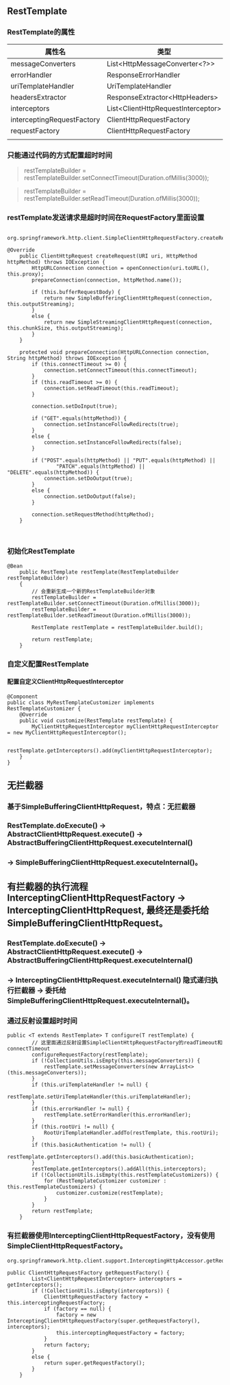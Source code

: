 ## RestTemplate

### RestTemplate的属性
|属性名|类型|
|---|---|
|messageConverters|List\<HttpMessageConverter\<?>>|
|errorHandler|ResponseErrorHandler|
|uriTemplateHandler|UriTemplateHandler|
|headersExtractor|ResponseExtractor\<HttpHeaders>|
|interceptors|List\<ClientHttpRequestInterceptor>|
|interceptingRequestFactory|ClientHttpRequestFactory|
|requestFactory|ClientHttpRequestFactory|
|||


### 只能通过代码的方式配置超时时间
> restTemplateBuilder = restTemplateBuilder.setConnectTimeout(Duration.ofMillis(3000));

> restTemplateBuilder = restTemplateBuilder.setReadTimeout(Duration.ofMillis(3000));

### restTemplate发送请求是超时时间在RequestFactory里面设置
```

org.springframework.http.client.SimpleClientHttpRequestFactory.createRequest

@Override
	public ClientHttpRequest createRequest(URI uri, HttpMethod httpMethod) throws IOException {
		HttpURLConnection connection = openConnection(uri.toURL(), this.proxy);
		prepareConnection(connection, httpMethod.name());

		if (this.bufferRequestBody) {
			return new SimpleBufferingClientHttpRequest(connection, this.outputStreaming);
		}
		else {
			return new SimpleStreamingClientHttpRequest(connection, this.chunkSize, this.outputStreaming);
		}
	}

    protected void prepareConnection(HttpURLConnection connection, String httpMethod) throws IOException {
		if (this.connectTimeout >= 0) {
			connection.setConnectTimeout(this.connectTimeout);
		}
		if (this.readTimeout >= 0) {
			connection.setReadTimeout(this.readTimeout);
		}

		connection.setDoInput(true);

		if ("GET".equals(httpMethod)) {
			connection.setInstanceFollowRedirects(true);
		}
		else {
			connection.setInstanceFollowRedirects(false);
		}

		if ("POST".equals(httpMethod) || "PUT".equals(httpMethod) ||
				"PATCH".equals(httpMethod) || "DELETE".equals(httpMethod)) {
			connection.setDoOutput(true);
		}
		else {
			connection.setDoOutput(false);
		}

		connection.setRequestMethod(httpMethod);
	}

	
```
### 初始化RestTemplate

``` 
@Bean
    public RestTemplate restTemplate(RestTemplateBuilder restTemplateBuilder)
    {
        // 会重新生成一个新的RestTemplateBuilder对象
        restTemplateBuilder = restTemplateBuilder.setConnectTimeout(Duration.ofMillis(3000));
        restTemplateBuilder = restTemplateBuilder.setReadTimeout(Duration.ofMillis(3000));
            
        RestTemplate restTemplate = restTemplateBuilder.build();

        return restTemplate;
    }
```

### 自定义配置RestTemplate

#### 配置自定义ClientHttpRequestInterceptor
``` 
@Component
public class MyRestTemplateCustomizer implements RestTemplateCustomizer {
    @Override
    public void customize(RestTemplate restTemplate) {
        MyClientHttpRequestInterceptor myClientHttpRequestInterceptor = new MyClientHttpRequestInterceptor();

        restTemplate.getInterceptors().add(myClientHttpRequestInterceptor);
    }
}
```



## 无拦截器
### 基于SimpleBufferingClientHttpRequest，特点：无拦截器
### RestTemplate.doExecute() -> AbstractClientHttpRequest.execute() -> AbstractBufferingClientHttpRequest.executeInternal()
### -> SimpleBufferingClientHttpRequest.executeInternal()。



## 有拦截器的执行流程 InterceptingClientHttpRequestFactory -> InterceptingClientHttpRequest, 最终还是委托给SimpleBufferingClientHttpRequest。

### RestTemplate.doExecute() -> AbstractClientHttpRequest.execute() -> AbstractBufferingClientHttpRequest.executeInternal()
### -> InterceptingClientHttpRequest.executeInternal() 隐式递归执行拦截器 -> 委托给SimpleBufferingClientHttpRequest.executeInternal()。


### 通过反射设置超时时间

```
public <T extends RestTemplate> T configure(T restTemplate) {
        // 这里面通过反射设置SimpleClientHttpRequestFactory的readTimeout和connectTimeout
		configureRequestFactory(restTemplate);
		if (!CollectionUtils.isEmpty(this.messageConverters)) {
			restTemplate.setMessageConverters(new ArrayList<>(this.messageConverters));
		}
		if (this.uriTemplateHandler != null) {
			restTemplate.setUriTemplateHandler(this.uriTemplateHandler);
		}
		if (this.errorHandler != null) {
			restTemplate.setErrorHandler(this.errorHandler);
		}
		if (this.rootUri != null) {
			RootUriTemplateHandler.addTo(restTemplate, this.rootUri);
		}
		if (this.basicAuthentication != null) {
			restTemplate.getInterceptors().add(this.basicAuthentication);
		}
		restTemplate.getInterceptors().addAll(this.interceptors);
		if (!CollectionUtils.isEmpty(this.restTemplateCustomizers)) {
			for (RestTemplateCustomizer customizer : this.restTemplateCustomizers) {
				customizer.customize(restTemplate);
			}
		}
		return restTemplate;
	}
```

### 有拦截器使用InterceptingClientHttpRequestFactory，没有使用SimpleClientHttpRequestFactory。

```
org.springframework.http.client.support.InterceptingHttpAccessor.getRequestFactory

public ClientHttpRequestFactory getRequestFactory() {
		List<ClientHttpRequestInterceptor> interceptors = getInterceptors();
		if (!CollectionUtils.isEmpty(interceptors)) {
			ClientHttpRequestFactory factory = this.interceptingRequestFactory;
			if (factory == null) {
				factory = new InterceptingClientHttpRequestFactory(super.getRequestFactory(), interceptors);
				this.interceptingRequestFactory = factory;
			}
			return factory;
		}
		else {
			return super.getRequestFactory();
		}
	}
```














































































































































































































































































































































































































































































































































































































































